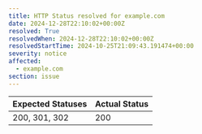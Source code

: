 ```yaml
---
title: HTTP Status resolved for example.com
date: 2024-12-28T22:10:02+00:00Z
resolved: True
resolvedWhen: 2024-12-28T22:10:02+00:00Z
resolvedStartTime: 2024-10-25T21:09:43.191474+00:00
severity: notice
affected:
  - example.com
section: issue
---
```


| Expected Statuses | Actual Status  |
|-------------------|----------------|
| 200, 301, 302 | 200 |
